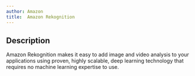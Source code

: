 ```yaml
---
author: Amazon
title:  Amazon Rekognition
---
```


## Description

Amazon Rekognition makes it easy to add image and video analysis to your applications using proven, highly scalable, deep learning technology that requires no machine learning expertise to use.
